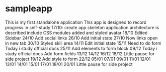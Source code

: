 # sampleapp
This is my first standalone application
This app is designed to record progress in self-study
17/10:
create app skeleton
application architecture is described
include CSS modules
added and styled avatar
18/10
Edited Sidebar
24/10
Add social links
26/10
Add initial state
27/10
Now links open in new tab
30/10
Styled skill area
14/11
Edit initial state
15/11
Need to do form
Today i study official docs
25/11
Add elements to form block
09/12
Today i study official docs
Add form fields
13/12
14/12
16/12
18/12
Little pause for side project
19/12
Add style to form
22/12
05/01
07/01
09/01
11/01
12/01
13/01
14/01
15/01
17/01
18/01
20/01
Little pause for side project

